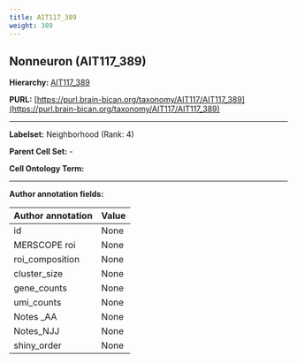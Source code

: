 ```yaml
---
title: AIT117_389
weight: 389
---
```

## Nonneuron (AIT117_389)
<b>Hierarchy: </b>
[AIT117_389](../AIT117_389)

**PURL:** [https://purl.brain-bican.org/taxonomy/AIT117/AIT117_389](https://purl.brain-bican.org/taxonomy/AIT117/AIT117_389)

---


**Labelset:** Neighborhood (Rank: 4)

**Parent Cell Set:** -



**Cell Ontology Term:** 

[MARKER GENES.]: #


---

[TRANSFERRED ANNOTATIONS.]: #


[AUTHOR ANNOTATION FIELDS.]: #


**Author annotation fields:**

| Author annotation | Value |
|-------------------|-------|
|id|None|
|MERSCOPE roi|None|
|roi_composition|None|
|cluster_size|None|
|gene_counts|None|
|umi_counts|None|
|Notes _AA|None|
|Notes_NJJ|None|
|shiny_order|None|
